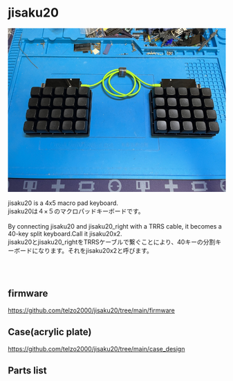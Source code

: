 # jisaku20

![](img/img00005.jpg)

jisaku20 is a 4x5 macro pad keyboard.
<br>
jisaku20は４×５のマクロパッドキーボードです。
<br><br>
By connecting jisaku20 and jisaku20_right with a TRRS cable, it becomes a 40-key split keyboard.Call it jisaku20x2.
<br>
jisaku20とjisaku20_rightをTRRSケーブルで繋ぐことにより、40キーの分割キーボードになります。それをjisaku20x2と呼びます。

<br>
<br>



## firmware

https://github.com/telzo2000/jisaku20/tree/main/firmware

## Case(acrylic plate)

https://github.com/telzo2000/jisaku20/tree/main/case_design

## Parts list

